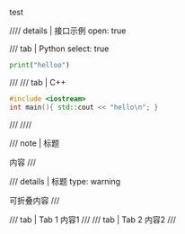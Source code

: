 test


//// details | 接口示例
    open: true

/// tab | Python
    select: true

```python
print("helloo")
```
/// 
/// tab | C++

```cpp
#include <iostream>
int main(){ std::cout << "hello\n"; }
```
///
////


/// note | 标题

内容
///

/// details | 标题
    type: warning

可折叠内容
///

/// tab | Tab 1
内容1
///
/// tab | Tab 2
内容2
///
